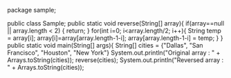 package sample;

public class Sample;
  public static void reverse(String[] array){
    if(array==null || array.length < 2) {
      return;
    }
    for(int i=0; i<array.length/2; i++){
      String temp = array[i];
      array[i]=array[array.length-1-i];
      array[array.length-1-i] = temp;
    }
}
  public static void main(String[] args){
    String[] cities = {"Dallas", "San Francisco", "Houston", "New York"}
    System.out.println("Original array : " + Arrays.toString(cities));
    reverse(cities);
    System.out.println("Reversed array : " + Arrays.toString(cities));
